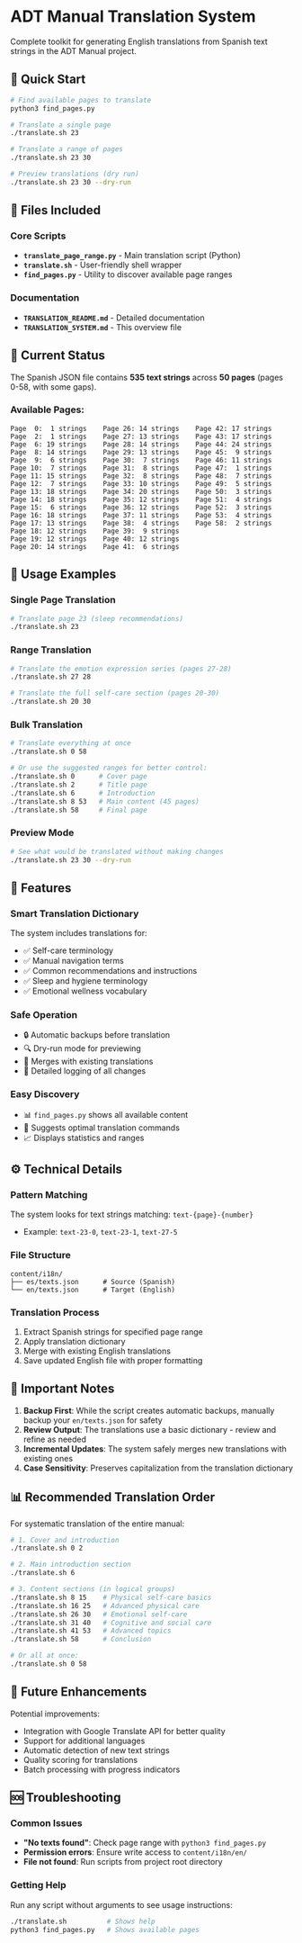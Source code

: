 # ADT Manual Translation System

Complete toolkit for generating English translations from Spanish text strings in the ADT Manual project.

## 🚀 Quick Start

```bash
# Find available pages to translate
python3 find_pages.py

# Translate a single page
./translate.sh 23

# Translate a range of pages
./translate.sh 23 30

# Preview translations (dry run)
./translate.sh 23 30 --dry-run
```

## 📁 Files Included

### Core Scripts
- **`translate_page_range.py`** - Main translation script (Python)
- **`translate.sh`** - User-friendly shell wrapper
- **`find_pages.py`** - Utility to discover available page ranges

### Documentation
- **`TRANSLATION_README.md`** - Detailed documentation
- **`TRANSLATION_SYSTEM.md`** - This overview file

## 🎯 Current Status

The Spanish JSON file contains **535 text strings** across **50 pages** (pages 0-58, with some gaps).

### Available Pages:
```
Page  0:  1 strings    Page 26: 14 strings    Page 42: 17 strings
Page  2:  1 strings    Page 27: 13 strings    Page 43: 17 strings
Page  6: 19 strings    Page 28: 14 strings    Page 44: 24 strings
Page  8: 14 strings    Page 29: 13 strings    Page 45:  9 strings
Page  9:  6 strings    Page 30:  7 strings    Page 46: 11 strings
Page 10:  7 strings    Page 31:  8 strings    Page 47:  1 strings
Page 11: 15 strings    Page 32:  8 strings    Page 48:  7 strings
Page 12:  7 strings    Page 33: 10 strings    Page 49:  5 strings
Page 13: 18 strings    Page 34: 20 strings    Page 50:  3 strings
Page 14: 18 strings    Page 35: 12 strings    Page 51:  4 strings
Page 15:  6 strings    Page 36: 12 strings    Page 52:  3 strings
Page 16: 18 strings    Page 37: 11 strings    Page 53:  4 strings
Page 17: 13 strings    Page 38:  4 strings    Page 58:  2 strings
Page 18: 12 strings    Page 39:  9 strings
Page 19: 12 strings    Page 40: 12 strings
Page 20: 14 strings    Page 41:  6 strings
```

## 🔧 Usage Examples

### Single Page Translation
```bash
# Translate page 23 (sleep recommendations)
./translate.sh 23
```

### Range Translation
```bash
# Translate the emotion expression series (pages 27-28)
./translate.sh 27 28

# Translate the full self-care section (pages 20-30)
./translate.sh 20 30
```

### Bulk Translation
```bash
# Translate everything at once
./translate.sh 0 58

# Or use the suggested ranges for better control:
./translate.sh 0      # Cover page
./translate.sh 2      # Title page
./translate.sh 6      # Introduction
./translate.sh 8 53   # Main content (45 pages)
./translate.sh 58     # Final page
```

### Preview Mode
```bash
# See what would be translated without making changes
./translate.sh 23 30 --dry-run
```

## 🎨 Features

### Smart Translation Dictionary
The system includes translations for:
- ✅ Self-care terminology
- ✅ Manual navigation terms
- ✅ Common recommendations and instructions
- ✅ Sleep and hygiene terminology
- ✅ Emotional wellness vocabulary

### Safe Operation
- 🔒 Automatic backups before translation
- 🔍 Dry-run mode for previewing
- 🔄 Merges with existing translations
- 📝 Detailed logging of all changes

### Easy Discovery
- 📊 `find_pages.py` shows all available content
- 🎯 Suggests optimal translation commands
- 📈 Displays statistics and ranges

## ⚙️ Technical Details

### Pattern Matching
The system looks for text strings matching: `text-{page}-{number}`
- Example: `text-23-0`, `text-23-1`, `text-27-5`

### File Structure
```
content/i18n/
├── es/texts.json      # Source (Spanish)
└── en/texts.json      # Target (English)
```

### Translation Process
1. Extract Spanish strings for specified page range
2. Apply translation dictionary
3. Merge with existing English translations
4. Save updated English file with proper formatting

## 🚨 Important Notes

1. **Backup First**: While the script creates automatic backups, manually backup your `en/texts.json` for safety
2. **Review Output**: The translations use a basic dictionary - review and refine as needed
3. **Incremental Updates**: The system safely merges new translations with existing ones
4. **Case Sensitivity**: Preserves capitalization from the translation dictionary

## 📊 Recommended Translation Order

For systematic translation of the entire manual:

```bash
# 1. Cover and introduction
./translate.sh 0 2

# 2. Main introduction section
./translate.sh 6

# 3. Content sections (in logical groups)
./translate.sh 8 15    # Physical self-care basics
./translate.sh 16 25   # Advanced physical care
./translate.sh 26 30   # Emotional self-care
./translate.sh 31 40   # Cognitive and social care
./translate.sh 41 53   # Advanced topics
./translate.sh 58      # Conclusion

# Or all at once:
./translate.sh 0 58
```

## 🔮 Future Enhancements

Potential improvements:
- Integration with Google Translate API for better quality
- Support for additional languages
- Automatic detection of new text strings
- Quality scoring for translations
- Batch processing with progress indicators

## 🆘 Troubleshooting

### Common Issues
- **"No texts found"**: Check page range with `python3 find_pages.py`
- **Permission errors**: Ensure write access to `content/i18n/en/`
- **File not found**: Run scripts from project root directory

### Getting Help
Run any script without arguments to see usage instructions:
```bash
./translate.sh          # Shows help
python3 find_pages.py   # Shows available pages
```
